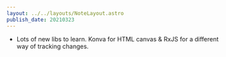 ```yaml
---
layout: ../../layouts/NoteLayout.astro
publish_date: 20210323
---
```


- Lots of new libs to learn. Konva for HTML canvas & RxJS for a different way of tracking changes.

